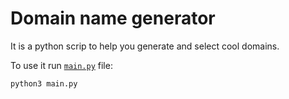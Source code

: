 # **Domain name generator**

It is a python scrip to help you generate and select cool domains.

To use it run [`main.py`](./main.py 'main.py') file:

```shell
python3 main.py
```
